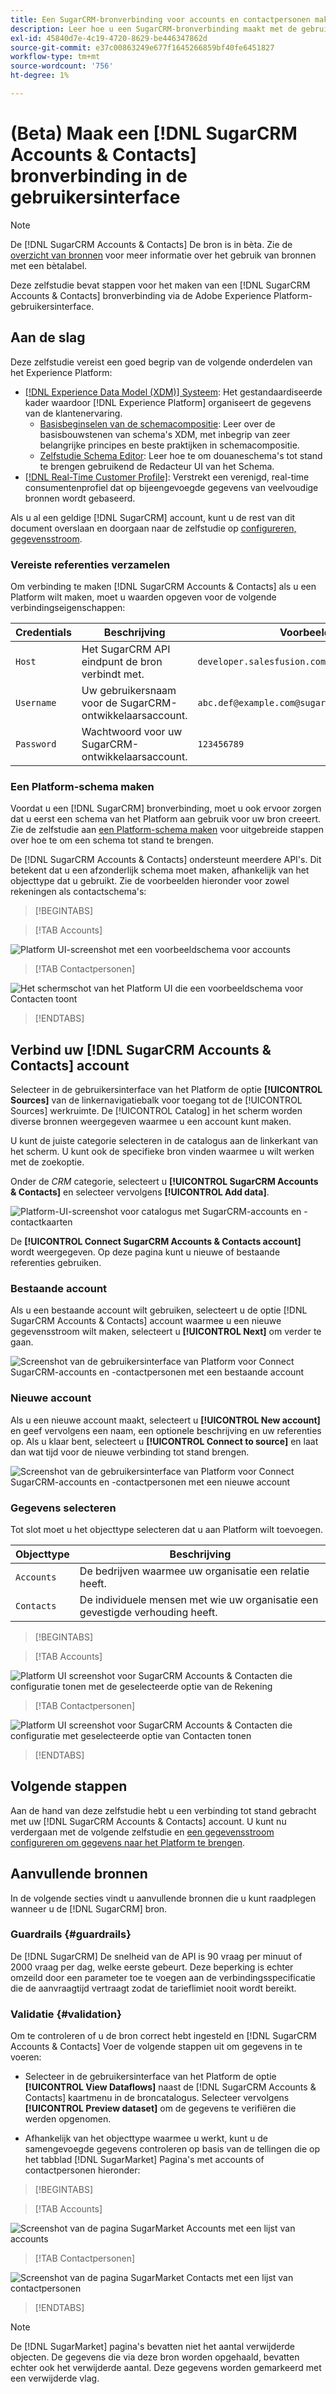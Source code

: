 ```yaml
---
title: Een SugarCRM-bronverbinding voor accounts en contactpersonen maken in de gebruikersinterface
description: Leer hoe u een SugarCRM-bronverbinding maakt met de gebruikersinterface van Adobe Experience Platform.
exl-id: 45840d7e-4c19-4720-8629-be446347862d
source-git-commit: e37c00863249e677f1645266859bf40fe6451827
workflow-type: tm+mt
source-wordcount: '756'
ht-degree: 1%

---
```


# (Beta) Maak een [!DNL SugarCRM Accounts & Contacts] bronverbinding in de gebruikersinterface

>[!NOTE]
>
>De [!DNL SugarCRM Accounts & Contacts] De bron is in bèta. Zie de [overzicht van bronnen](../../../../home.md#terms-and-conditions) voor meer informatie over het gebruik van bronnen met een bètalabel.

Deze zelfstudie bevat stappen voor het maken van een [!DNL SugarCRM Accounts & Contacts] bronverbinding via de Adobe Experience Platform-gebruikersinterface.

## Aan de slag

Deze zelfstudie vereist een goed begrip van de volgende onderdelen van het Experience Platform:

* [[!DNL Experience Data Model (XDM)] Systeem](../../../../../xdm/home.md): Het gestandaardiseerde kader waardoor [!DNL Experience Platform] organiseert de gegevens van de klantenervaring.
   * [Basisbeginselen van de schemacompositie](../../../../../xdm/schema/composition.md): Leer over de basisbouwstenen van schema&#39;s XDM, met inbegrip van zeer belangrijke principes en beste praktijken in schemacompositie.
   * [Zelfstudie Schema Editor](../../../../../xdm/tutorials/create-schema-ui.md): Leer hoe te om douaneschema&#39;s tot stand te brengen gebruikend de Redacteur UI van het Schema.
* [[!DNL Real-Time Customer Profile]](../../../../../profile/home.md): Verstrekt een verenigd, real-time consumentenprofiel dat op bijeengevoegde gegevens van veelvoudige bronnen wordt gebaseerd.

Als u al een geldige [!DNL SugarCRM] account, kunt u de rest van dit document overslaan en doorgaan naar de zelfstudie op [configureren, gegevensstroom](../../dataflow/crm.md).

### Vereiste referenties verzamelen

Om verbinding te maken [!DNL SugarCRM Accounts & Contacts] als u een Platform wilt maken, moet u waarden opgeven voor de volgende verbindingseigenschappen:

| Credentials | Beschrijving | Voorbeeld |
| --- | --- | --- |
| `Host` | Het SugarCRM API eindpunt de bron verbindt met. | `developer.salesfusion.com` |
| `Username` | Uw gebruikersnaam voor de SugarCRM-ontwikkelaarsaccount. | `abc.def@example.com@sugarmarketdemo000.com` |
| `Password` | Wachtwoord voor uw SugarCRM-ontwikkelaarsaccount. | `123456789` |

### Een Platform-schema maken

Voordat u een [!DNL SugarCRM] bronverbinding, moet u ook ervoor zorgen dat u eerst een schema van het Platform aan gebruik voor uw bron creeert. Zie de zelfstudie aan [een Platform-schema maken](../../../../../xdm/schema/composition.md) voor uitgebreide stappen over hoe te om een schema tot stand te brengen.

De [!DNL SugarCRM Accounts & Contacts] ondersteunt meerdere API&#39;s. Dit betekent dat u een afzonderlijk schema moet maken, afhankelijk van het objecttype dat u gebruikt. Zie de voorbeelden hieronder voor zowel rekeningen als contactschema&#39;s:

>[!BEGINTABS]

>[!TAB Accounts]

![Platform UI-screenshot met een voorbeeldschema voor accounts](../../../../images/tutorials/create/sugarcrm-accounts-contacts/sugarcrm-schema-accounts.png)

>[!TAB Contactpersonen]

![Het schermschot van het Platform UI die een voorbeeldschema voor Contacten toont](../../../../images/tutorials/create/sugarcrm-accounts-contacts/sugarcrm-schema-contacts.png)

>[!ENDTABS]

## Verbind uw [!DNL SugarCRM Accounts & Contacts] account

Selecteer in de gebruikersinterface van het Platform de optie **[!UICONTROL Sources]** van de linkernavigatiebalk voor toegang tot de [!UICONTROL Sources] werkruimte. De [!UICONTROL Catalog] in het scherm worden diverse bronnen weergegeven waarmee u een account kunt maken.

U kunt de juiste categorie selecteren in de catalogus aan de linkerkant van het scherm. U kunt ook de specifieke bron vinden waarmee u wilt werken met de zoekoptie.

Onder de *CRM* categorie, selecteert u **[!UICONTROL SugarCRM Accounts & Contacts]** en selecteer vervolgens **[!UICONTROL Add data]**.

![Platform-UI-screenshot voor catalogus met SugarCRM-accounts en -contactkaarten](../../../../images/tutorials/create/sugarcrm-accounts-contacts/catalog-sugarcrm-accounts-contacts.png)

De **[!UICONTROL Connect SugarCRM Accounts & Contacts account]** wordt weergegeven. Op deze pagina kunt u nieuwe of bestaande referenties gebruiken.

### Bestaande account

Als u een bestaande account wilt gebruiken, selecteert u de optie [!DNL SugarCRM Accounts & Contacts] account waarmee u een nieuwe gegevensstroom wilt maken, selecteert u **[!UICONTROL Next]** om verder te gaan.

![Screenshot van de gebruikersinterface van Platform voor Connect SugarCRM-accounts en -contactpersonen met een bestaande account](../../../../images/tutorials/create/sugarcrm-accounts-contacts/existing.png)

### Nieuwe account

Als u een nieuwe account maakt, selecteert u **[!UICONTROL New account]** en geef vervolgens een naam, een optionele beschrijving en uw referenties op. Als u klaar bent, selecteert u **[!UICONTROL Connect to source]** en laat dan wat tijd voor de nieuwe verbinding tot stand brengen.

![Screenshot van de gebruikersinterface van Platform voor Connect SugarCRM-accounts en -contactpersonen met een nieuwe account](../../../../images/tutorials/create/sugarcrm-accounts-contacts/new.png)

### Gegevens selecteren

Tot slot moet u het objecttype selecteren dat u aan Platform wilt toevoegen.

| Objecttype | Beschrijving |
| --- | --- |
| `Accounts` | De bedrijven waarmee uw organisatie een relatie heeft. |
| `Contacts` | De individuele mensen met wie uw organisatie een gevestigde verhouding heeft. |

>[!BEGINTABS]

>[!TAB Accounts]

![Platform UI screenshot voor SugarCRM Accounts &amp; Contacten die configuratie tonen met de geselecteerde optie van de Rekening](../../../../images/tutorials/create/sugarcrm-accounts-contacts/configuration-accounts.png)

>[!TAB Contactpersonen]

![Platform UI screenshot voor SugarCRM Accounts &amp; Contacten die configuratie met geselecteerde optie van Contacten tonen](../../../../images/tutorials/create/sugarcrm-accounts-contacts/configuration-contacts.png)

>[!ENDTABS]

## Volgende stappen

Aan de hand van deze zelfstudie hebt u een verbinding tot stand gebracht met uw [!DNL SugarCRM Accounts & Contacts] account. U kunt nu verdergaan met de volgende zelfstudie en [een gegevensstroom configureren om gegevens naar het Platform te brengen](../../dataflow/crm.md).

## Aanvullende bronnen

In de volgende secties vindt u aanvullende bronnen die u kunt raadplegen wanneer u de [!DNL SugarCRM] bron.

### Guardrails {#guardrails}

De [!DNL SugarCRM] De snelheid van de API is 90 vraag per minuut of 2000 vraag per dag, welke eerste gebeurt. Deze beperking is echter omzeild door een parameter toe te voegen aan de verbindingsspecificatie die de aanvraagtijd vertraagt zodat de tarieflimiet nooit wordt bereikt.

### Validatie {#validation}

Om te controleren of u de bron correct hebt ingesteld en [!DNL SugarCRM Accounts & Contacts] Voer de volgende stappen uit om gegevens in te voeren:

* Selecteer in de gebruikersinterface van het Platform de optie **[!UICONTROL View Dataflows]** naast de [!DNL SugarCRM Accounts & Contacts] kaartmenu in de broncatalogus. Selecteer vervolgens **[!UICONTROL Preview dataset]** om de gegevens te verifiëren die werden opgenomen.

* Afhankelijk van het objecttype waarmee u werkt, kunt u de samengevoegde gegevens controleren op basis van de tellingen die op het tabblad [!DNL SugarMarket] Pagina&#39;s met accounts of contactpersonen hieronder:

>[!BEGINTABS]

>[!TAB Accounts]

![Screenshot van de pagina SugarMarket Accounts met een lijst van accounts](../../../../images/tutorials/create/sugarcrm-accounts-contacts/sugarmarket-accounts.png)

>[!TAB Contactpersonen]

![Screenshot van de pagina SugarMarket Contacts met een lijst van contactpersonen](../../../../images/tutorials/create/sugarcrm-accounts-contacts/sugarmarket-contacts.png)

>[!ENDTABS]

>[!NOTE]
>
>De [!DNL SugarMarket] pagina&#39;s bevatten niet het aantal verwijderde objecten. De gegevens die via deze bron worden opgehaald, bevatten echter ook het verwijderde aantal. Deze gegevens worden gemarkeerd met een verwijderde vlag.
